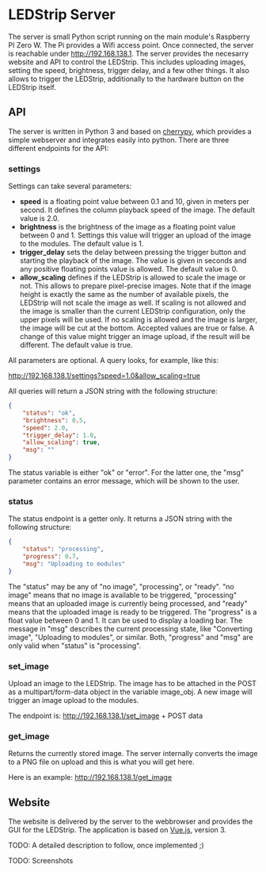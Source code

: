 # LEDStrip Server
The server is small Python script running on the main module's Raspberry PI Zero W. The Pi provides a Wifi access point. Once connected, the server is reachable under http://192.168.138.1. The server provides the necesarry website and API to control the LEDStrip. This includes uploading images, setting the speed, brightness, trigger delay, and a few other things. It also allows to trigger the LEDStrip, additionally to the hardware button on the LEDStrip itself.

## API
The server is written in Python 3 and based on [cherrypy](cherrypy.org), which provides a simple webserver and integrates easily into python. There are three different endpoints for the API:

### settings
Settings can take several parameters:

- **speed** is a floating point value between 0.1 and 10, given in meters per second. It defines the column playback speed of the image. The default value is 2.0.
- **brightness** is the brightness of the image as a floating point value between 0 and 1. Settings this value will trigger an upload of the image to the modules. The default value is 1.
- **trigger_delay** sets the delay between pressing the trigger button and starting the playback of the image. The value is given in seconds and any positive floating points value is allowed. The default value is 0.
- **allow_scaling** defines if the LEDStrip is allowed to scale the image or not. This allows to prepare pixel-precise images. Note that if the image height is exactly the same as the number of available pixels, the LEDStrip will not scale the image as well. If scaling is not allowed and the image is smaller than the current LEDStrip configuration, only the upper pixels will be used. If no scaling is allowed and the image is larger, the image will be cut at the bottom. Accepted values are true or false. A change of this value might trigger an image upload, if the result will be different. The default value is true.

All parameters are optional. A query looks, for example, like this:

http://192.168.138.1/settings?speed=1.0&allow_scaling=true

All queries will return a JSON string with the following structure:
```json
{
    "status": "ok",
    "brightness": 0.5,
    "speed": 2.0,
    "trigger_delay": 1.0,
    "allow_scaling": true,
    "msg": ""
}
```

The status variable is either "ok" or "error". For the latter one, the "msg" parameter contains an error message, which will be shown to the user.

### status
The status endpoint is a getter only. It returns a JSON string with the following structure:
```json
{
    "status": "processing",
    "progress": 0.7,
    "msg": "Uploading to modules"
}
```
The "status" may be any of "no image", "processing", or "ready". "no image" means that no image is available to be triggered, "processing" means that an uploaded image is currently being processed, and "ready" means that the uploaded image is ready to be triggered.
The "progress" is a float value between 0 and 1. It can be used to display a loading bar. The message in "msg" describes the current processing state, like "Converting image", "Uploading to modules", or similar. Both, "progress" and "msg" are only valid when "status" is "processing".


### set_image
Upload an image to the LEDStrip. The image has to be attached in the POST as a multipart/form-data object in the variable image_obj. A new image will trigger an image upload to the modules.

The endpoint is: http://192.168.138.1/set_image + POST data


### get_image
Returns the currently stored image. The server internally converts the image to a PNG file on upload and this is what you will get here.

Here is an example: http://192.168.138.1/get_image

## Website
The website is delivered by the server to the webbrowser and provides the GUI for the LEDStrip. The application is based on [Vue.js](https://vuejs.org/), version 3.

TODO: A detailed description to follow, once implemented ;)

TODO: Screenshots
